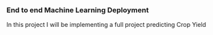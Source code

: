 ### End to end Machine Learning Deployment

In this project I will be implementing a full project predicting Crop Yield